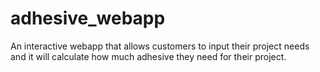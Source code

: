 # adhesive_webapp

An interactive webapp that allows customers to input their project needs and it will calculate how much adhesive they need for their project.

